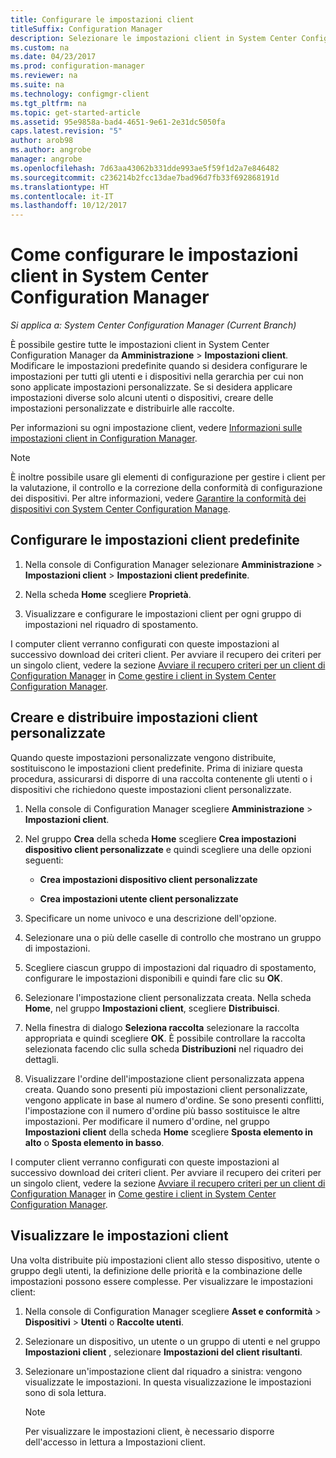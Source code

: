```yaml
---
title: Configurare le impostazioni client
titleSuffix: Configuration Manager
description: Selezionare le impostazioni client in System Center Configuration Manager.
ms.custom: na
ms.date: 04/23/2017
ms.prod: configuration-manager
ms.reviewer: na
ms.suite: na
ms.technology: configmgr-client
ms.tgt_pltfrm: na
ms.topic: get-started-article
ms.assetid: 95e9858a-bad4-4651-9e61-2e31dc5050fa
caps.latest.revision: "5"
author: arob98
ms.author: angrobe
manager: angrobe
ms.openlocfilehash: 7d63aa43062b331dde993ae5f59f1d2a7e846482
ms.sourcegitcommit: c236214b2fcc13dae7bad96d7fb33f692868191d
ms.translationtype: HT
ms.contentlocale: it-IT
ms.lasthandoff: 10/12/2017
---
```

# <a name="how-to-configure-client-settings-in-system-center-configuration-manager"></a>Come configurare le impostazioni client in System Center Configuration Manager

*Si applica a: System Center Configuration Manager (Current Branch)*

È possibile gestire tutte le impostazioni client in System Center Configuration Manager da **Amministrazione** > **Impostazioni client**. Modificare le impostazioni predefinite quando si desidera configurare le impostazioni per tutti gli utenti e i dispositivi nella gerarchia per cui non sono applicate impostazioni personalizzate. Se si desidera applicare impostazioni diverse solo alcuni utenti o dispositivi, creare delle impostazioni personalizzate e distribuirle alle raccolte.  

Per informazioni su ogni impostazione client, vedere [Informazioni sulle impostazioni client in Configuration Manager](../../../core/clients/deploy/about-client-settings.md).

> [!NOTE]  
>  È inoltre possibile usare gli elementi di configurazione per gestire i client per la valutazione, il controllo e la correzione della conformità di configurazione dei dispositivi. Per altre informazioni, vedere [Garantire la conformità dei dispositivi con System Center Configuration Manage](../../../compliance/understand/ensure-device-compliance.md).  

##  <a name="configure-the-default-client-settings"></a>Configurare le impostazioni client predefinite    

1.  Nella console di Configuration Manager selezionare **Amministrazione** > **Impostazioni client** > **Impostazioni client predefinite**.  

3.  Nella scheda **Home** scegliere **Proprietà**.  

4.  Visualizzare e configurare le impostazioni client per ogni gruppo di impostazioni nel riquadro di spostamento.  

 I computer client verranno configurati con queste impostazioni al successivo download dei criteri client. Per avviare il recupero dei criteri per un singolo client, vedere la sezione [Avviare il recupero criteri per un client di Configuration Manager](../../../core/clients/manage/manage-clients.md#BKMK_PolicyRetrieval) in [Come gestire i client in System Center Configuration Manager](../../../core/clients/manage/manage-clients.md).  

##  <a name="create-and-deploy-custom-client-settings"></a>Creare e distribuire impostazioni client personalizzate  
Quando queste impostazioni personalizzate vengono distribuite, sostituiscono le impostazioni client predefinite. Prima di iniziare questa procedura, assicurarsi di disporre di una raccolta contenente gli utenti o i dispositivi che richiedono queste impostazioni client personalizzate.  

1.  Nella console di Configuration Manager scegliere **Amministrazione** > **Impostazioni client**.  

3.  Nel gruppo **Crea** della scheda **Home** scegliere **Crea impostazioni dispositivo client personalizzate** e quindi scegliere una delle opzioni seguenti:  

    -   **Crea impostazioni dispositivo client personalizzate**  

    -   **Crea impostazioni utente client personalizzate**  

4.  Specificare un nome univoco e una descrizione dell'opzione.  

5.  Selezionare una o più delle caselle di controllo che mostrano un gruppo di impostazioni.  

6.  Scegliere ciascun gruppo di impostazioni dal riquadro di spostamento, configurare le impostazioni disponibili e quindi fare clic su **OK**.   

8.  Selezionare l'impostazione client personalizzata creata. Nella scheda **Home**, nel gruppo **Impostazioni client**, scegliere **Distribuisci**.  

9. Nella finestra di dialogo **Seleziona raccolta** selezionare la raccolta appropriata e quindi scegliere **OK**. È possibile controllare la raccolta selezionata facendo clic sulla scheda **Distribuzioni** nel riquadro dei dettagli.  

10. Visualizzare l'ordine dell'impostazione client personalizzata appena creata. Quando sono presenti più impostazioni client personalizzate, vengono applicate in base al numero d'ordine. Se sono presenti conflitti, l'impostazione con il numero d'ordine più basso sostituisce le altre impostazioni. Per modificare il numero d'ordine, nel gruppo **Impostazioni client** della scheda **Home** scegliere **Sposta elemento in alto** o **Sposta elemento in basso**.  

 I computer client verranno configurati con queste impostazioni al successivo download dei criteri client. Per avviare il recupero dei criteri per un singolo client, vedere la sezione [Avviare il recupero criteri per un client di Configuration Manager](../../../core/clients/manage/manage-clients.md#BKMK_PolicyRetrieval) in [Come gestire i client in System Center Configuration Manager](../../../core/clients/manage/manage-clients.md).  

##  <a name="view-client-settings"></a>Visualizzare le impostazioni client  
 Una volta distribuite più impostazioni client allo stesso dispositivo, utente o gruppo degli utenti, la definizione delle priorità e la combinazione delle impostazioni possono essere complesse. Per visualizzare le impostazioni client:  

1.  Nella console di Configuration Manager scegliere **Asset e conformità** > **Dispositivi** > **Utenti** o **Raccolte utenti**.  

3.  Selezionare un dispositivo, un utente o un gruppo di utenti e nel gruppo **Impostazioni client** , selezionare **Impostazioni del client risultanti**.  

4.  Selezionare un'impostazione client dal riquadro a sinistra: vengono visualizzate le impostazioni. In questa visualizzazione le impostazioni sono di sola lettura. 

    > [!NOTE]  
    >  Per visualizzare le impostazioni client, è necessario disporre dell'accesso in lettura a Impostazioni client.  

    